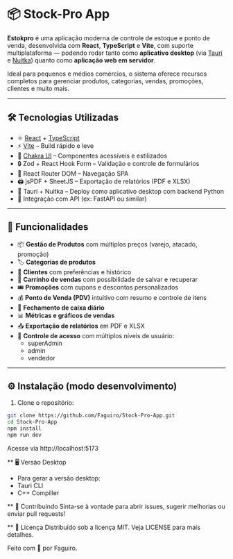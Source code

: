 # 📦 Stock-Pro App


**Estokpro** é uma aplicação moderna de controle de estoque e ponto de venda, desenvolvida com **React**, **TypeScript** e **Vite**, com suporte multiplataforma — podendo rodar tanto como **aplicativo desktop** (via [Tauri](https://tauri.app/) e [Nuitka](https://nuitka.net/)) quanto como **aplicação web em servidor**.

Ideal para pequenos e médios comércios, o sistema oferece recursos completos para gerenciar produtos, categorias, vendas, promoções, clientes e muito mais.

---

## 🛠️ Tecnologias Utilizadas

- ⚛️ [React](https://reactjs.org/) + [TypeScript](https://www.typescriptlang.org/)
- ⚡ [Vite](https://vitejs.dev/) – Build rápido e leve
- 💅 [Chakra UI](https://chakra-ui.com/) – Componentes acessíveis e estilizados
- 🔒 Zod + React Hook Form – Validação e controle de formulários
- 📁 React Router DOM – Navegação SPA
- 🖨️ jsPDF + SheetJS – Exportação de relatórios (PDF e XLSX)
- 🧩 Tauri + Nuitka – Deploy como aplicativo desktop com backend Python
- 🧠 Integração com API (ex: FastAPI ou similar)

---

## 🔑 Funcionalidades

- 📦 **Gestão de Produtos** com múltiplos preços (varejo, atacado, promoção)
- 🏷️ **Categorias de produtos**
- 👥 **Clientes** com preferências e histórico
- 🛒 **Carrinho de vendas** com possibilidade de salvar e recuperar
- 🎟️ **Promoções** com cupons e descontos personalizados
- 💰 **Ponto de Venda (PDV)** intuitivo com resumo e controle de itens
- 🧾 **Fechamento de caixa diário**
- 📊 **Métricas e gráficos de vendas**
- 📤 **Exportação de relatórios** em PDF e XLSX
- 🔐 **Controle de acesso** com múltiplos níveis de usuário:
  - superAdmin
  - admin
  - vendedor

---

## ⚙️ Instalação (modo desenvolvimento)

1. Clone o repositório:

```bash
git clone https://github.com/Faguiro/Stock-Pro-App.git
cd Stock-Pro-App
npm install
npm run dev
```
Acesse via http://localhost:5173

** 🖥️ Versão Desktop

- Para gerar a versão desktop:
- Tauri CLI
- C++ Compiller


** 🤝 Contribuindo
Sinta-se à vontade para abrir issues, sugerir melhorias ou enviar pull requests!

** 📄 Licença
Distribuído sob a licença MIT. Veja LICENSE para mais detalhes.

Feito com 💙 por Faguiro.



